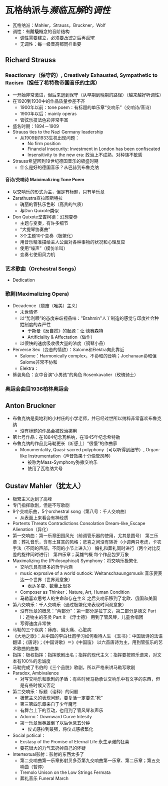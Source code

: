 # 瓦格纳派与*濒临瓦解*的*调性*
+ 瓦格纳派：Mahler，Strauss，Bruckner，Wolf
+ 调性：有**阶级**概念的音阶结构
  + 调性需要建立，必须要*出去*之后再*回来*
  + 无调性：每一级音高都同样重要
## Richard Strauss
### Reactionary（保守的）, Creatively Exhausted, Sympathetic to Racism（担任了希特勒帝国音乐的主席）
+ 一开始非常激进，但后来退到保守（从早期到晚期的路径）（越来越好听调性）
+ 在1920到1930中的作品质量参差不齐
  + 1900年以前：tone poem：有标题的单乐章“交响乐”（交响诗/音诗）
  + 1900年以后：mainly operas
  + 管弦乐技法色彩非常丰富
+ 盛名时期：1894－1909
+ Strauss ties to the Nazi Germany leadership
  + 从1909到1933生机出现问题：
    + No firm position
    + Financial insecurity: Investment in London has been confiscated
    + Insensitivity to the new era: 政治上不成熟，对种族不敏感
+ Strauss希望回到19世纪德国音乐的极盛时期
  + 什么是好的德国音乐？从巴赫到布鲁克纳
#### 音诗/交响诗 Maiximalizing Tone Poem
+ 以交响乐的形式为主，但是有标题，只有单乐章
+ Zarathustra查拉图斯特拉
  + 瑰丽的管弦乐色彩（高贵的气质）
  + 与Don Quixote类似
+ Don Quixote堂吉柯德：幻想变奏
  + 主题与变奏，有许多细节
  + “大提琴协奏曲”
  + 3个主题10个变奏（极繁化）
  + 用音乐精准描绘主人公面对各种事物的状况和心理反应
  + 使用“噪声”（模仿羊叫）
  + 变奏七使用风力机
### 艺术歌曲（Orchestral Songs）
+ Dedication
### 歌剧(Maximalizing Opera)
+ Decadence（颓废（唯美）主义）
  + 末世情怀
  + 以“势利眼”的态度来歧视品味："Brahmin"人工制造的感觉与印度社会种姓制度的森严性
    + 于斯曼《反自然》的起源：让·德赛森特
    + Artificiality & Affectation（做作）
  + 以很快的速度吸收很大量的浓度（钢琴小品）
+ Perverse Sex（变态的情欲）：Salome和Elektra向此靠近
  + Salome：Harmonically complex，不协和的音响；Jochanaan协和但Salome非常不协和
  + Elektra：
+ 裤装角色：女中音演“小男孩”的角色 Rosenkavalier（玫瑰骑士）
### 奥运会曲目1936柏林奥运会
## Anton Bruckner
+ 布鲁克纳是奥地利的小村庄的小学老师，并已经过世所以纳粹非常喜欢布鲁克纳
  + 没有标题的作品会被政治挪用
+ 第七号作品：在1884纪念瓦格纳，在1945年纪念希特勒
+ 布鲁克纳的作品比马勒更长（听感上）“很慢”的作曲家
  + Monumentality, Quasi-sacred polyphony（可以听得到细节）, Organ-like Instrumentation（声音效果十分像管风琴）
    + 被称为Mass-Symphony弥撒交响乐
    + 使用了瓦格纳大号
## Gustav Mahler（犹太人）
+ 极繁主义达到了高峰
+ 专门指挥歌剧，但是不写歌剧
+ 9个交响乐曲，5个orchestral song（第八号：千人交响曲）
  + 从表面上来看会有神经质
+ Portents Threats Contradictions Consolation Dream-like_Escape Alienation（异化）
+ 第一交响曲：第一乐章田园风光（前调管乐器的使用，尤其是圆号）
  第三乐章：葬礼音乐，含有土耳其的风格；悲喜之间没有转折（小调两只老虎，卡农手法（不同的声部，不同的小节上进入））
    婚礼和葬礼同时进行（两个对比反差的旋律同时进行）
  第四乐章；英雄气概
  每个作品包罗万象
+ Maximalizing the (Philosophical) Symphony：将交响乐极繁化
  + 交响乐具有很多的哲学内涵
  + music exprssive of a world outlook: Weltanschauungsmusik 音乐要表达一个世界（世界观意象）
    + 表达多变、数量上很多
  + Composer as Thinker：Nature, Art, Human Condition
  + 马勒喜欢思考人的生命和存在主义
    之后交响乐移到了北欧、俄国和美国
+ 第八交响乐：千人交响乐（通过极繁化来表现时间观意象）
  + 没有乐章的概念：“两部分”：第一部分是拉丁文，第二部分是德文
      Part I：造物主的圣灵 Part II: 《浮士德》
    用到了管风琴，儿童合唱团
  + 写得速度非常快
+ 马勒的三个疾病：痔疮、偏头痛、心脏病
+ 《大地之歌》：从中国的李白杜甫学习如何看待人生
  《玉书》：中国唐诗的法语翻译；《唐诗》；《中国诗歌》＝》《中国笛》
  以六首唐诗为主，用到管弦乐的艺术歌曲的曲集
+ 指挥：极权指挥：指挥歌剧出名；指挥的现代主义：指挥要按照乐谱来，对文本有100%的忠诚度
+ 马勒完成了韦伯的《三个品脱》歌剧，所以严格来讲马勒写歌剧
+ Paradox, Ambivalence
  + 对写交响乐和歌剧的矛盾：有些时候马勒承认交响乐中有文字的东西，但是有些时候又否定
+ 第二交响乐：标题（诠释）的问题
  + 极繁主义的表现问题，要复活一定要先“死”
  + 第三第四乐章来自于少年魔号
  + 有舞台上下的互动，也用到了管风琴和声乐
  + Adorno：Downward Curve Intesity
  + 第一乐章当英雄倒了以后休息五分钟
    + 仪式感拉到最强，将仪式感极繁化
+ Social potiical：
  + Ecstasy of the Promise of Eternal Life 永生承诺的狂喜
  + 要花很大的力气去扔掉自己的怀疑
+ Intertextual影射：影射的东西太多了
  + 第二交响曲第一乐章影射贝多芬第九交响曲第一乐章、第二乐章；第五交响曲（暂停）
  + Tremolo Unison on the Low Strings Fermata
  + 葬礼音乐 Funeral March

